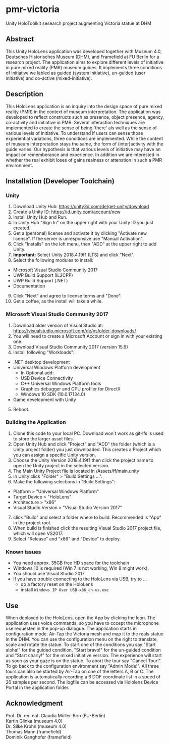 # pmr-victoria
Unity HoloToolkit sesearch project augmenting Victoria statue at DHM

## Abstract
This Unity HoloLens application was developed together with Museum 4.0, Deutsches Historisches Museum (DHM), and Framefield at FU Berlin for a research project. The application aims to explore different levels of initiative in pure mixed reality (PMR) museum guides. It implements three conditions of initiative we labled as guided (system initiative), un-guided (user initiative) and co-active (mixed-initiative). 

## Description
This HoloLens application is an inquiry into the design space of pure mixed reality (PMR) in the context of museum interpretation. The application was developed to reflect constructs such as presence, object presence, agency, co-activity and initiative in PMR. Several interaction techniques are implemented to create the sense of being 'there' als well as the sense of various levels of initiative. To understand if users can sense those experiential variations, three conditions are implemented. While the content of museum interpretation stays the same, the form of (inter)activity with the guide varies. Our hypothesis is that various levels of initiative may have an impact on rememberance and experience. In addition we are interested in whether the real exhibit loses of gains realness or attenstion in such a PMR environment.  

## Installation (Developer Toolchain)

### Unity
1. Download Unity Hub: https://unity3d.com/de/get-unity/download
2. Create a Unity ID: https://id.unity.com/account/new
3. Install Unity Hub and Run.
4. In Unity Hub "Sign In" on the upper right with your Unity ID you just created.
5. Get a (personal) license and activate it by clicking "Activate new license". If the server is unresponsive use "Manual Activation".
6. Click "Installs" on the left menu, then "ADD" at the upper right to add Unity.
7. <b>Important:</b> Select Unity 2018.4.19f1 (LTS) and click "Next".
8. Select the following modules to install:
  - Microsoft Visual Studio Community 2017
  - UWP Build Support (IL2CPP)
  - UWP Build Support (.NET)
  - Documentation
 9. Click "Next" and agree to license terms and "Done".
 10. Get a coffee, as the install will take a while.

### Microsoft Visual Studio Community 2017
1. Download older version of Visual Studio at: https://visualstudio.microsoft.com/de/vs/older-downloads/
2. You will need to create a Microsoft Account or sign in with your existing one.
3. Download Visual Studio Community 2017 (version 15.9)
4. Install following "Workloads":
  - .NET desktop development
  - Universal Windows Platform development
    - In Optional add: 
    - USB Device Connectivity
    - C++ Universal Windows Platform tools
    - Graphics debugger and GPU profiler for DirectX
    - Windows 10 SDK (10.0.17134.0)
  - Game development with Unity
5. Reboot.

### Building the Application
1. Clone this code to your local PC. Download won´t work as git-lfs is used to store the larger asset files.
2. Open Unity Hub and click "Project" and "ADD" the folder (which is a Unity project folder) you just downloaded. This creates a Project which you can assign a specific Unity version.
3. Choose the Unity Version 2018.4.19f1 then click the project name to open the Unity project in the selected version.
4. The Main Unity Project file is located in /Assets/ff/main.unity
5. In Unity click "Folder" > "Build Settings ...".
6. Make the following selections in "Build Settings":
  - Platform > "Universal Windows Platform"
  - Target Device > "HoloLens"
  - Architecture > "x86"
  - Visual Studio Version > "Visual Studio Version 2017"
7. click "Build" and select a folder where to build. Recommended is "App" in the project root.
8. When build is finished click the resulting Visual Studio 2017 project file, which will open VS2017.
9. Select "Release" and "x86" and "Device" to deploy. 

### Known issues
- You need approx. 35GB free HD space for the toolchain
- Windows 10 is required (Win 7 is not working, Win 8 might work).
- You should use Visual Studio 2017
- If you have trouble connecting to the HoloLens via USB, try to ...
  - do a factory reset on the HoloLens
  - install `Windows IP Over USB-x86_en-us.exe`

## Use
When deployed to the HoloLens, open the App by clicking the Icon. The application uses voice commands, so you have to cccept the microphone use requesten in the pop-up dialogue. The application starts in configuration mode. Air-Tap the Victoria mesh and map it to the reals statue in the DHM. You can use the configuration menu on the right to translate, scale and rotate the statue. To start one of the conditions you say "Start alpha!" for the guided condition, "Start bravo!" for the un-guided condition and "Start charly!" for the mixed initiative version. The experience will start as soon as your gaze is on the statue. To abort the tour say "Cancel Tour!". To go back to the configuration environment say "Admin Mode!". All three tours can also be started by Air-Tap on one of the letters A, B or C.
The application is automatically recording a 6 DOF coordinate list in a speed of 20 samples per second. The logfile can be accessed via Hololens Device Portal in the application folder.

## Acknowledgment
Prof. Dr. rer. nat. Claudia Müller-Birn (FU-Berlin)<br>
Kartin Glinka (museum 4.0)<br>
Dr. Silke Krohn (museum 4.0)<br>
Thomas Mann (framefield)<br>
Dominik Ganghofer (framefield)<br>


